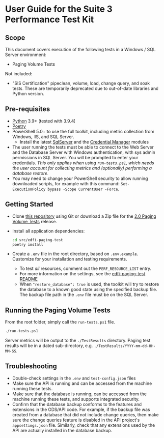 # User Guide for the Suite 3 Performance Test Kit

## Scope

This document covers execution of the following tests in a Windows / SQL Server
environment:

* Paging Volume Tests

Not included:

* "SIS Certification" pipeclean, volume, load, change query, and soak tests.
  These are temporarily deprecated due to out-of-date libraries and Python
  version.

## Pre-requisites

* [Python](https://www.python.org/) 3.9+ (tested with 3.9.4)
* [Poetry](https://python-poetry.org/)
* PowerShell 5.0+ to use the full toolkit, including metric collection from
  Windows, IIS, and SQL Server.
  * Install the latest
    [SqlServer](https://www.powershellgallery.com/packages/Sqlserver) and the
    [Credential
    Manager](https://www.powershellgallery.com/packages/CredentialManager/2.0)
    modules
* The user running the tests must be able to connect to the Web Server and the
  Database Server with Windows authentication, with sys admin permissions in SQL
  Server. You will be prompted to enter your credentials. _This only applies
  when using `run-tests.ps1`, which needs the user account for collecting
  metrics and (optionally) performing a database restore_.
* You may need to change your PowerShell security to allow running downloaded
  scripts, for example with this command: `Set-ExecutionPolicy bypass -Scope
  CurrentUser -Force`.

## Getting Started

* Clone [this
  repository](https://github.com/Ed-Fi-Exchange-OSS/Suite-3-Performance-Testing)
  using Git or download a Zip file for the [2.0 Paging Volume
  Tests](https://github.com/Ed-Fi-Exchange-OSS/Suite-3-Performance-Testing/releases)
  release.
* Install all application dependencies:

  ```bash
  cd src/edfi-paging-test
  poetry install
  ```

* Create a `.env` file in the root directory, based on `.env.example`. Customize
  for your installation and testing requirements.
  * To test _all_ resources, comment out the `PERF_RESOURCE_LIST` entry.
  * For more information on the settings, see the [edfi-paging-test
    README](../src/edfi-paging-test/README.md)
  * When `"restore_database": true` is used, the toolkit will try to restore the
    database to a known good state using the specified backup file. The backup
    file path in the `.env` file must be on the SQL Server.

## Running the Paging Volume Tests

From the root folder, simply call the `run-tests.ps1` file.

```bash
./run-tests.ps1
```

Server metrics will be output to the `./TestResults` directory. Paging test
results will be in a dated sub-directory, e.g.
`./TestResults/YYYY-mm-dd-HH-MM-SS`.

## Troubleshooting

* Double-check settings in the `.env` and `test-config.json` files
* Make sure the API is running and can be accessed from the machine running
  these tests.
* Make sure that the database is running, can be accessed from the machine
  running these tests, and supports integrated security.
* Confirm that the database backup conforms to the features and extensions in
  the ODS/API code. For example, if the backup file was created from a database
  that did not include change queries, then make sure the change queries feature
  is disabled in the API project's `appsettings.json` file. Similarly, check
  that any extensions used by the API are actually installed in the database
  backup.

